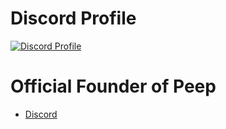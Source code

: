 # Discord Profile
[![Discord Profile](https://discord.c99.nl/widget/theme-1/711712752246325343.png)](https://discord.com/users/483357154502377473)

# Official Founder of Peep
- [Discord](https://discord.gg/g8zDJ8jPn8)
